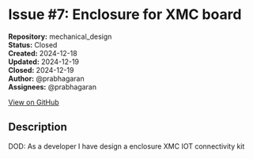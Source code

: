 # Issue #7: Enclosure for XMC board

**Repository:** mechanical_design  
**Status:** Closed  
**Created:** 2024-12-18  
**Updated:** 2024-12-19  
**Closed:** 2024-12-19  
**Author:** @prabhagaran  
**Assignees:** @prabhagaran  

[View on GitHub](https://github.com/Simtestlab/mechanical_design/issues/7)

## Description

DOD: As a developer I have design a enclosure XMC IOT connectivity kit 